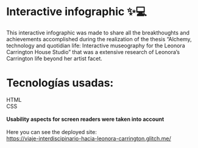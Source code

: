 # Interactive infographic ✨💻

This interactive infographic was made to share all the breakthoughts and achievements accomplished during the realization of the thesis “Alchemy, technology and quotidian life: Interactive museography for the Leonora Carrington House Studio” that was a extensive research of Leonora’s Carrington life beyond her artist facet.

# Tecnologías usadas:
HTML <br/>
CSS  <br/> <br/>
__Usability aspects for screen readers were taken into account__
 <br/> <br/>
Here you can see the deployed site:  <br/>
https://viaje-interdiscipinario-hacia-leonora-carrington.glitch.me/

